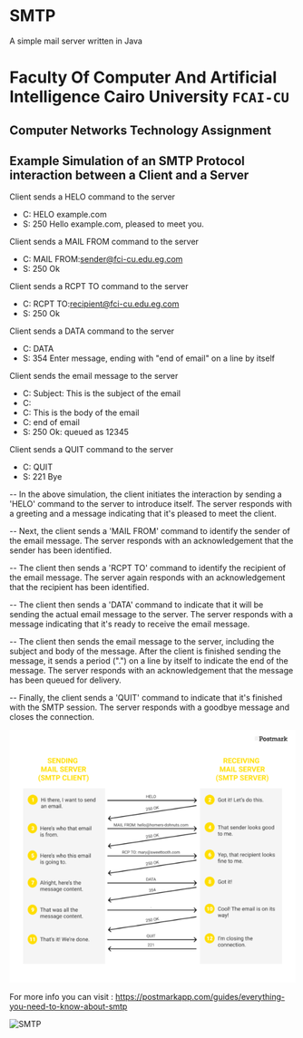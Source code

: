 # SMTP
A simple mail server written in Java

# Faculty Of Computer And Artificial Intelligence Cairo University `FCAI-CU`

## 	Computer Networks Technology Assignment


## Example Simulation of an SMTP Protocol interaction between a Client and a Server

Client sends a HELO command to the server
- C: HELO example.com
- S: 250 Hello example.com, pleased to meet you.


Client sends a MAIL FROM command to the server
- C: MAIL FROM:<sender@fci-cu.edu.eg.com>
- S: 250 Ok

Client sends a RCPT TO command to the server
- C: RCPT TO:<recipient@fci-cu.edu.eg.com>
- S: 250 Ok

Client sends a DATA command to the server
- C: DATA
- S: 354 Enter message, ending with "end of email" on a line by itself

Client sends the email message to the server
- C: Subject: This is the subject of the email
- C:
- C: This is the body of the email
- C: end of email
- S: 250 Ok: queued as 12345

Client sends a QUIT command to the server
- C: QUIT
- S: 221 Bye



-- In the above simulation, the client initiates the interaction by sending a 'HELO' command to the server to introduce itself. The server responds with a greeting and a message indicating that it's pleased to meet the client.

-- Next, the client sends a 'MAIL FROM' command to identify the sender of the email message. The server responds with an acknowledgement that the sender has been identified.

-- The client then sends a 'RCPT TO' command to identify the recipient of the email message. The server again responds with an acknowledgement that the recipient has been identified.

-- The client then sends a 'DATA' command to indicate that it will be sending the actual email message to the server. The server responds with a message indicating that it's ready to receive the email message.

-- The client then sends the email message to the server, including the subject and body of the message. After the client is finished sending the message, it sends a period (".") on a line by itself to indicate the end of the message. The server responds with an acknowledgement that the message has been queued for delivery.

-- Finally, the client sends a 'QUIT' command to indicate that it's finished with the SMTP session. The server responds with a goodbye message and closes the connection.

![afdf](https://github.com/abdo-essam/SMTP/blob/main/Images/SMTP_commands_overview.png)

For more info you can visit : https://postmarkapp.com/guides/everything-you-need-to-know-about-smtp

![SMTP](https://img.shields.io/badge/SMTP-supported-brightgreen.svg)

